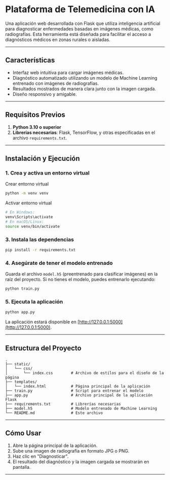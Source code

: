 # **Plataforma de Telemedicina con IA**

Una aplicación web desarrollada con Flask que utiliza inteligencia artificial para diagnosticar enfermedades basadas en imágenes médicas, como radiografías. Esta herramienta está diseñada para facilitar el acceso a diagnósticos médicos en zonas rurales o aisladas.

---

## **Características**
- Interfaz web intuitiva para cargar imágenes médicas.
- Diagnóstico automatizado utilizando un modelo de Machine Learning entrenado con imágenes de radiografías.
- Resultados mostrados de manera clara junto con la imagen cargada.
- Diseño responsivo y amigable.

---

## **Requisitos Previos**

1. **Python 3.10 o superior**
2. **Librerías necesarias**: Flask, TensorFlow, y otras especificadas en el archivo `requirements.txt`.

---

## **Instalación y Ejecución**

### **1. Crea y activa un entorno virtual**
Crear entorno virtual
```bash
python -m venv venv
```
Activar entorno virtual
```bash
# En Windows:
venv\Scripts\activate
# En macOS/Linux:
source venv/bin/activate
```

### **3. Instala las dependencias**
```bash
pip install -r requirements.txt
```

### **4. Asegúrate de tener el modelo entrenado**
Guarda el archivo `model.h5` (preentrenado para clasificar imágenes) en la raíz del proyecto. Si no tienes el modelo, puedes entrenarlo ejecutando:
```bash
python train.py
```

### **5. Ejecuta la aplicación**
```bash
python app.py
```

La aplicación estará disponible en [http://127.0.0.1:5000](http://127.0.0.1:5000).

---

## **Estructura del Proyecto**
```
.
├── static/
│   └── css/
│       └── index.css        # Archivo de estilos para el diseño de la página
├── templates/
│   └── index.html           # Página principal de la aplicación
├── train.py                 # Script para entrenar el modelo
├── app.py                   # Archivo principal de la aplicación Flask
├── requirements.txt         # Librerías necesarias
├── model.h5                 # Modelo entrenado de Machine Learning
└── README.md                # Este archivo
```

---

## **Cómo Usar**
1. Abre la página principal de la aplicación.
2. Sube una imagen de radiografía en formato JPG o PNG.
3. Haz clic en "Diagnosticar".
4. El resultado del diagnóstico y la imagen cargada se mostrarán en pantalla.

---
